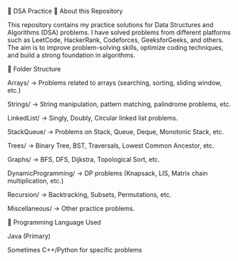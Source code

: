 📘 DSA Practice
🔹 About this Repository

This repository contains my practice solutions for Data Structures and Algorithms (DSA) problems.
I have solved problems from different platforms such as LeetCode, HackerRank, Codeforces, GeeksforGeeks, and others.
The aim is to improve problem-solving skills, optimize coding techniques, and build a strong foundation in algorithms.

🔹 Folder Structure

Arrays/ → Problems related to arrays (searching, sorting, sliding window, etc.)

Strings/ → String manipulation, pattern matching, palindrome problems, etc.

LinkedList/ → Singly, Doubly, Circular linked list problems.

StackQueue/ → Problems on Stack, Queue, Deque, Monotonic Stack, etc.

Trees/ → Binary Tree, BST, Traversals, Lowest Common Ancestor, etc.

Graphs/ → BFS, DFS, Dijkstra, Topological Sort, etc.

DynamicProgramming/ → DP problems (Knapsack, LIS, Matrix chain multiplication, etc.)

Recursion/ → Backtracking, Subsets, Permutations, etc.

Miscellaneous/ → Other practice problems.

🔹 Programming Language Used

Java (Primary)

Sometimes C++/Python for specific problems
